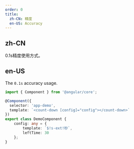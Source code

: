 ```yaml
---
order: 0
title:
  zh-CN: 精度
  en-US: Accuracy
---
```


## zh-CN

0.1s精度使用方式。

## en-US

The `0.1s` accuracy usage.

```ts
import { Component } from '@angular/core';

@Component({
  selector: 'app-demo',
  template: `<count-down [config]="config"></count-down>`
})
export class DemoComponent {
    config: any = {
        template: `$!s-ext!秒`,
        leftTime: 30
    };
}
```

